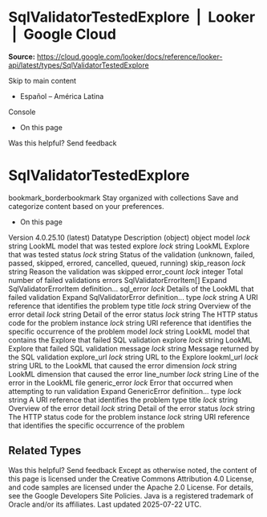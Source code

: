# SqlValidatorTestedExplore  |  Looker  |  Google Cloud

**Source:** https://cloud.google.com/looker/docs/reference/looker-api/latest/types/SqlValidatorTestedExplore

Skip to main content 


  * Español – América Latina

Console 
  * On this page




Was this helpful?
Send feedback 
#  SqlValidatorTestedExplore
bookmark_borderbookmark Stay organized with collections  Save and categorize content based on your preferences.
  * On this page


Version 4.0.25.10 (latest) 
Datatype
Description
(object)
object 
model
_lock_
string 
LookML model that was tested
explore
_lock_
string 
LookML Explore that was tested
status
_lock_
string 
Status of the validation (unknown, failed, passed, skipped, errored, cancelled, queued, running)
skip_reason
_lock_
string 
Reason the validation was skipped
error_count
_lock_
integer 
Total number of failed validations
errors
SqlValidatorErrorItem[] 
Expand SqlValidatorErrorItem definition... 
sql_error
_lock_
Details of the LookML that failed validation
Expand SqlValidatorError definition... 
type
_lock_
string 
A URI reference that identifies the problem type
title
_lock_
string 
Overview of the error
detail
_lock_
string 
Detail of the error
status
_lock_
string 
The HTTP status code for the problem
instance
_lock_
string 
URI reference that identifies the specific occurrence of the problem
model
_lock_
string 
LookML model that contains the Explore that failed SQL validation
explore
_lock_
string 
LookML Explore that failed SQL validation
message
_lock_
string 
Message returned by the SQL validation
explore_url
_lock_
string 
URL to the Explore
lookml_url
_lock_
string 
URL to the LookML that caused the error
dimension
_lock_
string 
LookML dimension that caused the error
line_number
_lock_
string 
Line of the error in the LookML file
generic_error
_lock_
Error that occurred when attempting to run validation
Expand GenericError definition... 
type
_lock_
string 
A URI reference that identifies the problem type
title
_lock_
string 
Overview of the error
detail
_lock_
string 
Detail of the error
status
_lock_
string 
The HTTP status code for the problem
instance
_lock_
string 
URI reference that identifies the specific occurrence of the problem
## Related Types


Was this helpful?
Send feedback 
Except as otherwise noted, the content of this page is licensed under the Creative Commons Attribution 4.0 License, and code samples are licensed under the Apache 2.0 License. For details, see the Google Developers Site Policies. Java is a registered trademark of Oracle and/or its affiliates.
Last updated 2025-07-22 UTC.



